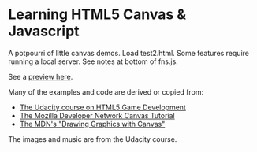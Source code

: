 Learning HTML5 Canvas & Javascript
==================================

A potpourri of little canvas demos.  Load test2.html.  Some features require running a local server.  See notes at bottom of fns.js.

See a [preview here](http://htmlpreview.github.com/?https://github.com/boes-matt/html5-demos/blob/master/test2.html).

Many of the examples and code are derived or copied from:
- [The Udacity course on HTML5 Game Development](https://www.udacity.com/course/cs255)
- [The Mozilla Developer Network Canvas Tutorial](https://developer.mozilla.org/en-US/docs/HTML/Canvas/Tutorial)
- [The MDN's "Drawing Graphics with Canvas"](https://developer.mozilla.org/en-US/docs/HTML/Canvas/Drawing_Graphics_with_Canvas)

The images and music are from the Udacity course.
